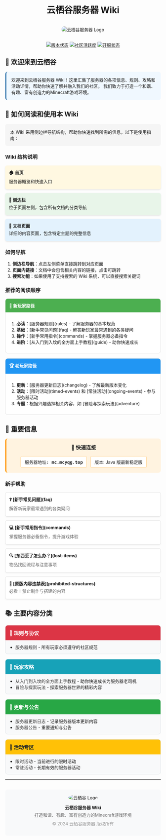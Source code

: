 # <div align="center">云栖谷服务器 Wiki</div>

<div align="center">
  <img src="https://via.placeholder.com/600x200?text=云栖谷服务器" alt="云栖谷服务器 Logo" style="border-radius: 8px; margin: 16px 0;">
  
  [![版本状态](https://img.shields.io/badge/版本-Java%20最新稳定版-brightgreen)](#)
  [![社区活跃度](https://img.shields.io/badge/社区-活跃-blue)](#)
  [![开服状态](https://img.shields.io/badge/状态-长期开放-success)](#)
</div>

## 👋 欢迎来到云栖谷

<div style="background-color: #f0f8ff; padding: 16px; border-radius: 8px; border-left: 4px solid #4682b4;">
  欢迎来到云栖谷服务器 Wiki！这里汇集了服务器的各项信息、规则、攻略和活动详情，帮助你快速了解并融入我们的社区。
  我们致力于打造一个和谐、有趣、富有创造力的Minecraft游戏环境。
</div>

## 📖 如何阅读和使用本 Wiki

<div style="background-color: #f5f5f5; padding: 16px; border-radius: 8px;">
本 Wiki 采用侧边栏导航结构，帮助你快速找到所需的信息。以下是使用指南：
</div>

### Wiki 结构说明
<div style="display: flex; flex-wrap: wrap; gap: 12px; margin: 12px 0;">
  <div style="flex: 1; min-width: 250px; background-color: #fff8e1; padding: 12px; border-radius: 6px; box-shadow: 0 2px 4px rgba(0,0,0,0.1);">
    <strong>🏠 首页</strong>
    <p style="margin: 4px 0;">服务器概览和快速入口</p>
  </div>
  <div style="flex: 1; min-width: 250px; background-color: #e8f5e9; padding: 12px; border-radius: 6px; box-shadow: 0 2px 4px rgba(0,0,0,0.1);">
    <strong>📑 侧边栏</strong>
    <p style="margin: 4px 0;">位于页面左侧，包含所有文档的分类导航</p>
  </div>
  <div style="flex: 1; min-width: 250px; background-color: #e3f2fd; padding: 12px; border-radius: 6px; box-shadow: 0 2px 4px rgba(0,0,0,0.1);">
    <strong>📄 文档页面</strong>
    <p style="margin: 4px 0;">详细的内容页面，包含特定主题的完整信息</p>
  </div>
</div>

### 如何导航
1. **侧边栏导航**：点击左侧菜单直接跳转到对应页面
2. **页面内链接**：文档中会包含相关内容的链接，点击可跳转
3. **搜索功能**：如果使用了支持搜索的 Wiki 系统，可以直接搜索关键词

### 推荐的阅读顺序

<div style="display: flex; flex-wrap: wrap; gap: 16px; margin: 16px 0;">
  <div style="flex: 1; min-width: 300px; background-color: #fff; border-radius: 8px; border: 1px solid #ddd; overflow: hidden;">
    <div style="background-color: #4caf50; color: white; padding: 12px; font-weight: bold; cursor: pointer;">
      <a href="rules" style="color: white; text-decoration: none;">👶 新玩家路径</a>
    </div>
    <div style="padding: 12px;">
      <ol>
        <li><strong>必读</strong>：[服务器规则](rules) - 了解服务器的基本规范</li>
        <li><strong>基础</strong>：[新手常见问题](faq) - 解答新玩家最常遇到的各类疑问</li>
        <li><strong>操作</strong>：[新手常用指令](commands) - 掌握服务器必备指令</li>
        <li><strong>进阶</strong>：[从入门到入坟的全方面上手教程](guide) - 助你快速成长</li>
      </ol>
    </div>
  </div>
  
  <div style="flex: 1; min-width: 300px; background-color: #fff; border-radius: 8px; border: 1px solid #ddd; overflow: hidden;">
    <div style="background-color: #2196f3; color: white; padding: 12px; font-weight: bold; cursor: pointer;">
      <a href="changelog" style="color: white; text-decoration: none;">🏆 老玩家路径</a>
    </div>
    <div style="padding: 12px;">
      <ol>
        <li><strong>更新</strong>：[服务器更新日志](changelog) - 了解最新版本变化</li>
        <li><strong>活动</strong>：[限时活动](timed-events) 和 [常驻活动](ongoing-events) - 参与服务器活动</li>
        <li><strong>专题</strong>：根据兴趣选择相关内容，如 [冒险与探索玩法](adventure)</li>
      </ol>
    </div>
  </div>
</div>

## 📌 重要信息

<div style="display: flex; justify-content: center; margin-bottom: 16px;">
  <div style="background-color: #fff3e0; width: 100%; max-width: 800px; padding: 16px; border-radius: 8px; border-left: 4px solid #ff9800;">
    <h3 style="margin-top: 0; text-align: center;">🚨 快速连接</h3>
    <div style="display: flex; flex-wrap: wrap; gap: 12px; align-items: center; justify-content: center;">
      <div style="background-color: #fff; padding: 8px 12px; border-radius: 4px; border: 1px solid #ffcc80; font-family: monospace;">
        服务器地址: <strong>mc.mcyqg.top</strong>
      </div>
      <div style="background-color: #fff; padding: 8px 12px; border-radius: 4px; border: 1px solid #ffcc80;">
        版本: Java 版最新稳定版
      </div>
    </div>
  </div>
</div>

### 新手帮助
<div style="display: grid; grid-template-columns: repeat(auto-fill, minmax(250px, 1fr)); gap: 12px; margin: 12px 0;">
  <div style="background-color: #fff; padding: 12px; border-radius: 6px; border: 1px solid #e0e0e0; box-shadow: 0 2px 4px rgba(0,0,0,0.05);">
    <strong>❓ [新手常见问题](faq)</strong>
    <p style="margin: 4px 0; color: #666; font-size: 14px;">解答新玩家最常遇到的各类疑问</p>
  </div>
  <div style="background-color: #fff; padding: 12px; border-radius: 6px; border: 1px solid #e0e0e0; box-shadow: 0 2px 4px rgba(0,0,0,0.05);">
    <strong>💻 [新手常用指令](commands)</strong>
    <p style="margin: 4px 0; color: #666; font-size: 14px;">掌握服务器必备指令，提升游戏体验</p>
  </div>
  <div style="background-color: #fff; padding: 12px; border-radius: 6px; border: 1px solid #e0e0e0; box-shadow: 0 2px 4px rgba(0,0,0,0.05);">
    <strong>🔍 [东西丢了怎么办？](lost-items)</strong>
    <p style="margin: 4px 0; color: #666; font-size: 14px;">物品找回流程与注意事项</p>
  </div>
  <div style="background-color: #fff; padding: 12px; border-radius: 6px; border: 1px solid #e0e0e0; box-shadow: 0 2px 4px rgba(0,0,0,0.05);">
    <strong>🚫 [原版内容违禁表](prohibited-structures)</strong>
    <p style="margin: 4px 0; color: #666; font-size: 14px;">必看！禁止制作与搭建的内容</p>
  </div>
</div>

## 📚 主要内容分类

<div style="display: grid; grid-template-columns: repeat(auto-fill, minmax(300px, 1fr)); gap: 16px; margin: 16px 0;">
  <div style="background-color: #f8f9fa; border-radius: 8px; overflow: hidden; border: 1px solid #dee2e6;">
    <div style="background-color: #dc3545; color: white; padding: 12px;">
      <h3 style="margin: 0;">📜 规则与协议</h3>
    </div>
    <div style="padding: 12px;">
      <ul style="margin: 0; padding-left: 20px;">
        <li><a href="rules" style="text-decoration: none; color: #333;">服务器规则</a> - 所有玩家必须遵守的社区规范</li>
      </ul>
    </div>
  </div>
  
  <div style="background-color: #f8f9fa; border-radius: 8px; overflow: hidden; border: 1px solid #dee2e6;">
    <div style="background-color: #17a2b8; color: white; padding: 12px;">
      <h3 style="margin: 0;">📝 玩家攻略</h3>
    </div>
    <div style="padding: 12px;">
      <ul style="margin: 0; padding-left: 20px;">
        <li><a href="guide" style="text-decoration: none; color: #333;">从入门到入坟的全方面上手教程</a> - 助你快速成长为服务器老司机</li>
        <li><a href="adventure" style="text-decoration: none; color: #333;">冒险与探索玩法</a> - 探索服务器世界的精彩内容</li>
      </ul>
    </div>
  </div>
  
  <div style="background-color: #f8f9fa; border-radius: 8px; overflow: hidden; border: 1px solid #dee2e6;">
    <div style="background-color: #28a745; color: white; padding: 12px;">
      <h3 style="margin: 0;">📢 更新与公告</h3>
    </div>
    <div style="padding: 12px;">
      <ul style="margin: 0; padding-left: 20px;">
        <li><a href="changelog" style="text-decoration: none; color: #333;">服务器更新日志</a> - 记录服务器版本更新内容</li>
        <li><a href="announcements" style="text-decoration: none; color: #333;">服务器公告</a> - 重要通知与公告</li>
      </ul>
    </div>
  </div>
  
  <div style="background-color: #f8f9fa; border-radius: 8px; overflow: hidden; border: 1px solid #dee2e6;">
    <div style="background-color: #ffc107; color: #212529; padding: 12px;">
      <h3 style="margin: 0;">🎉 活动专区</h3>
    </div>
    <div style="padding: 12px;">
      <ul style="margin: 0; padding-left: 20px;">
        <li><a href="timed-events" style="text-decoration: none; color: #333;">限时活动</a> - 当前进行的限时活动</li>
        <li><a href="ongoing-events" style="text-decoration: none; color: #333;">常驻活动</a> - 长期有效的服务器活动</li>
      </ul>
    </div>
  </div>
</div>

---

<div style="text-align: center; margin-top: 32px; padding: 16px; border-radius: 8px; background-color: #f8f9fa;">
  <img src="https://via.placeholder.com/100x100?text=Logo" alt="云栖谷 Logo" style="border-radius: 50%; margin-bottom: 12px;">
  <p style="margin: 0; font-weight: bold;">云栖谷服务器 Wiki</p>
  <p style="margin: 4px 0; color: #666;">打造和谐、有趣、富有创造力的Minecraft游戏环境</p>
  <p style="margin-top: 8px; color: #999; font-size: 14px;">&copy; 2024 云栖谷服务器 版权所有</p>
</div>
